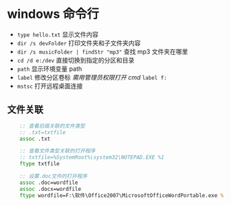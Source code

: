 # windows 命令行

- `type hello.txt` 显示文件内容
- `dir /s devFolder` 打印文件夹和子文件夹内容
- `dir /s musicFolder | findStr "mp3"` 查找 mp3 文件夹在哪里
- `cd /d e:/dev` 直接切换到指定的分区和目录
- `path` 显示环境变量 path
- `label` 修改分区卷标 _需用管理员权限打开 cmd_ `label f:`
- `mstsc` 打开远程桌面连接

## 文件关联

```bat
    :: 查看后缀关联的文件类型
    :: .txt=txtfile
    assoc .txt

    :: 查看文件类型关联的打开程序
    :: txtfile=%SystemRoot%\system32\NOTEPAD.EXE %1
    ftype txtfile

    :: 设置.doc文件的打开程序
    assoc .doc=wordfile
    assoc .docx=wordfile
    ftype wordfile=F:\软件\Office2007\MicrosoftOfficeWordPortable.exe %1
```
